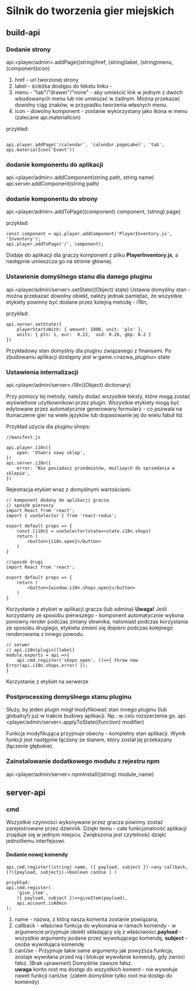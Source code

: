 # Silnik do tworzenia gier miejskich

## build-api
### Dodanie strony

api.<player/admin>.addPage((string)href, (string)label, (string)menu, (component)icon)

1. href - url tworzonej strony  
1. label - ścieżka dostępu do tekstu linku -  
1. menu - "tab"/"drawer"/"none" - aby umieścić link w jednym z dwóch wbudowanych menu lub nie umieszać w żadnym. Można przekazać dowolny ciąg znaków, w przypadku tworzenia własnych menu.  
1. icon - dowolny komponent - zostanie wykorzystany jako ikona w menu (zalecane api.materialIcon)

przykład: 

```

api.player.addPage('/calendar', 'calendar.pageLabel', 'tab', api.materialIcon('Event'))

```

### dodanie komponentu do aplikacji

api.<player/admin>.addComponent(string path, string name)
api.server.addComponent(string path)

### dodanie komponentu do strony

api.<player/admin>.addToPage((component) component, (string) page)

przykład: 
```
const component = api.player.addComponent('PlayerInventory.js', 'Inventory');
api.player.addToPage('/', component);

```
Dodaje do aplikacji dla graczy komponent z pliku **PlayerInventory.js**, a następnie umieszcza go na stronie głównej.

### Ustawienie domyślnego stanu dla danego pluginu

api.<player/admin/server>.setState((Object) state)
Ustawia domyślny stan - można przekazać dowolny obiekt, należy jednak pamiętać, że wszystkie etykiety powinny być dodane przez kolejną metodę - i18n;

przykład:
```
api.server.setState({
    playerStartsWith: { amount: 1000, unit: 'pln' },
    units: { pln: 1, eur:  0.22,  usd: 0.26, gbp: 0.2 }
})
```
Przykładowy stan domyślny dla pluginu związanego z finansami. Po zbudowaniu aplikacji dostępny jest w game.<nazwa_pluginu>.state

### Ustawienia internalizacji
api.<player/admin/server>.i18n((Object) dictionary)

Przy pomocy tej metody, należy dodać wszystkie teksty, które mogą zostać wyświetlone użytkownikowi przez plugin. Wszystkie etykiety mogą być edytowane przez automatycznie generowany formularz - co pozwala na tłumaczenie gier na wiele języków lub dopasowanie jej do wielu fabuł itd.

Przykład użycia dla pluginu shops:
```
//manifest.js

api.player.i18n({
    open: 'Otwórz nowy sklep',
})
api.server.i18n({
    error: 'Nie posiadasz przedmiotów, możliwych do sprzedania w sklepie',
})
```
Rejestracja etykiet wraz z domyślnymi wartościami.
```
// komponent dodany do aplikacji gracza
// sposób pierwszy
import React from 'react';
import { useSelector } from 'react-redux';

export default props => {
    const {i18n} = useSelector(state=>state.i18n.shops)
    return (
        <button>{i18n.open}</button>
    )
}

//sposób drugi
import React from 'react';

export default props => {
    return (
        <button>{window.i18n.shops.open}</button>
    )
}
```
Korzystanie z etykiet w aplikacji gracza (lub admina)
**Uwaga!** Jeśli korzystamy ze sposobu pierwszego - komponent automatycznie wykona ponowny render podczas zmiany słownika, natomiast podczas korzystania ze sposobu drugiego, etykieta zmieni się dopiero podczas kolejnego renderowania z innego powodu.

```
// serwer
// api.i18n[plugin][label]
module.exports = api =>{
    api.cmd.register('shops_open', ()=>{ throw new Error(api.i18n.shops.error) });
}

```

Korzystanie z etykiet na serwerze

### Postprocessing domyślnego stanu pluginu
Służy, by jeden plugin mógł modyfikować stan innego pluginu (lub globalny!) już w trakcie budowy aplikacji. Np.: w celu rozszerzenia go.
api.<player/admin/server>.applyToState((function) modifier)

Funkcja modyfikująca przyjmuje obecny - kompletny stan aplikacji. Wynik funkcji jest następnie łączony ze stanem, który został jej przekazany (łączenie głębokie).

### Zainstalowanie dodatkowego modułu z rejestru npm

api.<player/admin/server>.npmInstall((string) module_name)




## server-api


### cmd
Wszystkie czynności wykonywane przez gracza powinny zostać zarejestrowane przez dziennik. Dzięki temu - cała funkcjonalność aplikacji znajduje się w jednym miejscu.
Zwiększona jest czytelność dzięki jednolitemu interfejsowi.  

#### Dodanie nowej komendy

```
api.cmd.register((string) name, ({ payload, subject })->any callback,  [?({payload, subject})->boolean canUse ] )

przykład:
api.cmd.register(
    'give_item', 
    ({ payload, subject })=>giveItem(payload),
    api.account.isAdmin
);

```
1. name - nazwa, z którą nasza komenta zostanie powiązana,  
1. callback - właściwa funkcja do wykonania w ramach komendy - w argumencie przyjmuje obiekt składający się z właściwości **payload** - wszystkie argumenty podane przez wywołującego komendę, **subject** - osoba wywołująca komendę  
1. canUse - Przyjmuje takie same argumenty jak powyższa funkcja, zostaje wywołana przed nią i blokuje wywołanie komendy, gdy zwróci fałsz. (Brak uprawnień) Domyślnie zawsze fałsz.  
**uwaga** konto root ma dostęp do wszystkich koment - nie wywołuje nawet funkcji canUse. (zatem domyślnie tylko root ma dostęp do komendy)


